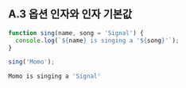 ## A.3 옵션 인자와 인자 기본값

```js
function sing(name, song = 'Signal') {
  console.log(`${name} is singing a '${song}'`);
}

sing('Momo');
```

```js
Momo is singing a 'Signal'
```
